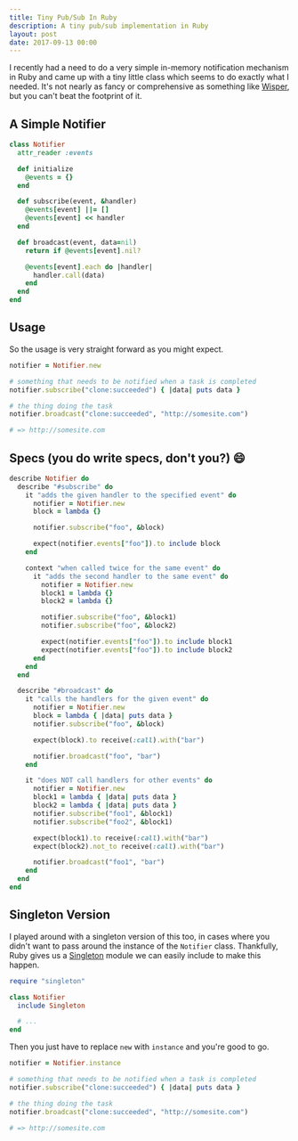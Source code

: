 ```yaml
---
title: Tiny Pub/Sub In Ruby
description: A tiny pub/sub implementation in Ruby
layout: post
date: 2017-09-13 00:00
---
```


I recently had a need to do a very simple in-memory notification mechanism in Ruby and came up with a tiny little class which seems to do exactly what I needed.  It's not nearly as fancy or comprehensive as something like [Wisper](https://github.com/krisleech/wisper), but you can't beat the footprint of it.

## A Simple Notifier
```ruby
class Notifier
  attr_reader :events

  def initialize
    @events = {}
  end

  def subscribe(event, &handler)
    @events[event] ||= []
    @events[event] << handler
  end

  def broadcast(event, data=nil)
    return if @events[event].nil?

    @events[event].each do |handler|
      handler.call(data)
    end
  end
end
```

## Usage
So the usage is very straight forward as you might expect.

```ruby
notifier = Notifier.new

# something that needs to be notified when a task is completed
notifier.subscribe("clone:succeeded") { |data| puts data }

# the thing doing the task
notifier.broadcast("clone:succeeded", "http://somesite.com")

# => http://somesite.com
```

## Specs (you do write specs, don't you?) :smile:
```ruby
describe Notifier do
  describe "#subscribe" do
    it "adds the given handler to the specified event" do
      notifier = Notifier.new
      block = lambda {}

      notifier.subscribe("foo", &block)

      expect(notifier.events["foo"]).to include block
    end

    context "when called twice for the same event" do
      it "adds the second handler to the same event" do
        notifier = Notifier.new
        block1 = lambda {}
        block2 = lambda {}

        notifier.subscribe("foo", &block1)
        notifier.subscribe("foo", &block2)

        expect(notifier.events["foo"]).to include block1
        expect(notifier.events["foo"]).to include block2
      end
    end
  end

  describe "#broadcast" do
    it "calls the handlers for the given event" do
      notifier = Notifier.new
      block = lambda { |data| puts data }
      notifier.subscribe("foo", &block)

      expect(block).to receive(:call).with("bar")

      notifier.broadcast("foo", "bar")
    end

    it "does NOT call handlers for other events" do
      notifier = Notifier.new
      block1 = lambda { |data| puts data }
      block2 = lambda { |data| puts data }
      notifier.subscribe("foo1", &block1)
      notifier.subscribe("foo2", &block1)

      expect(block1).to receive(:call).with("bar")
      expect(block2).not_to receive(:call).with("bar")

      notifier.broadcast("foo1", "bar")
    end
  end
end
```

## Singleton Version
I played around with a singleton version of this too, in cases where you didn't want to pass around the instance of the `Notifier` class.  Thankfully, Ruby gives us a [Singleton](http://ruby-doc.org/stdlib-2.4.1/libdoc/singleton/rdoc/Singleton.html) module we can easily include to make this happen.

```ruby
require "singleton"

class Notifier
  include Singleton

  # ...
end
```

Then you just have to replace `new` with `instance` and you're good to go.

```ruby
notifier = Notifier.instance

# something that needs to be notified when a task is completed
notifier.subscribe("clone:succeeded") { |data| puts data }

# the thing doing the task
notifier.broadcast("clone:succeeded", "http://somesite.com")

# => http://somesite.com
```
